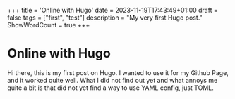 +++
title = 'Online with Hugo'
date = 2023-11-19T17:43:49+01:00
draft = false
tags = ["first", "test"]
description = "My very first Hugo post."
ShowWordCount = true
+++

# Online with Hugo

Hi there, this is my first post on Hugo. I wanted to use it for my Github Page, and it worked quite well.
What I did not find out yet and what annoys me quite a bit is that did not yet find a way to use YAML config, just TOML.



